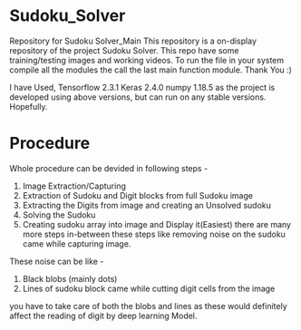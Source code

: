 # Sudoku_Solver
Repository for Sudoku Solver_Main
This repository is a on-display repository of the project Sudoku Solver.
This repo have some training/testing images and working videos.
To run the file in your system compile all the modules the call the last main function module.
Thank You :)

I have Used,
Tensorflow 2.3.1
Keras 2.4.0
numpy 1.18.5
as the project is developed using above versions, but can run on any stable versions. Hopefully.

# Procedure
Whole procedure can be devided in following steps - 
1. Image Extraction/Capturing
2. Extraction of Sudoku and Digit blocks from full Sudoku image
3. Extracting the Digits from image and creating an Unsolved sudoku
4. Solving the Sudoku
5. Creating sudoku array into image and Display it(Easiest)
there are many more steps in-between these steps like removing noise on the sudoku came
while capturing image. 

These noise can be like - 
1. Black blobs (mainly dots)
2. Lines of sudoku block came while cutting digit cells from the image

you have to take care of both the blobs and lines as these would definitely affect the reading of digit by deep learning Model.
